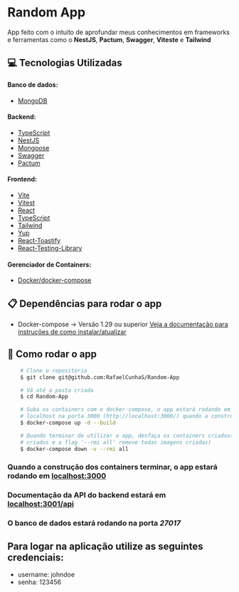 # Random App

App feito com o intuito de aprofundar meus conhecimentos em frameworks e ferramentas como o **NestJS**, **Pactum**, **Swagger**, **Viteste** e **Tailwind**

## 💻 Tecnologias Utilizadas

#### Banco de dados:

- [MongoDB](https://www.mongodb.com/)

#### Backend:

- [TypeScript](https://www.typescriptlang.org/)
- [NestJS](https://nestjs.com/)
- [Mongoose](https://mongoosejs.com/)
- [Swagger](https://swagger.io/)
- [Pactum](https://pactumjs.github.io/)

#### Frontend:

- [Vite](https://vitejs.dev/)
- [Vitest](https://vitest.dev/)
- [React](https://pt-br.reactjs.org/)
- [TypeScript](https://www.typescriptlang.org/)
- [Tailwind](https://tailwindcss.com/)
- [Yup](https://github.com/jquense/yup)
- [React-Toastify](https://fkhadra.github.io/react-toastify/introduction)
- [React-Testing-Library](https://testing-library.com/)

#### Gerenciador de Containers:

- [Docker/docker-compose](https://www.docker.com/)

## 📋 Dependências para rodar o app

- Docker-compose -> Versão 1.29 ou superior [Veja a documentação para instruções de como instalar/atualizar](https://docs.docker.com/compose/install/)

## 🔧 Como rodar o app

```bash
    # Clone o repositório
    $ git clone git@github.com:RafaelCunhaS/Random-App

    # Vá até a pasta criada
    $ cd Random-App

    # Suba os containers com o docker-compose, o app estará rodando em plano de fundo em seu
    # localhost na porta 3000 (http://localhost:3000/) quando a construção acabar
    $ docker-compose up -d --build

    # Quando terminar de utilizar o app, desfaça os containers criados(a flag '-v' remove os volumes
    # criados e a flag '--rmi all' remove todas imagens criadas)
    $ docker-compose down -v --rmi all
```

### Quando a construção dos containers terminar, o app estará rodando em [localhost:3000](http://localhost:3000/)

### Documentação da API do backend estará em [localhost:3001/api](http://localhost:3001/api/)

### O banco de dados estará rodando na porta _27017_

## Para logar na aplicação utilize as seguintes credenciais:

- username: johndoe
- senha: 123456
